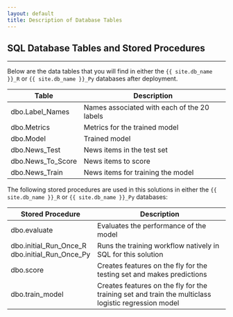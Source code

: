 ```yaml
---
layout: default
title: Description of Database Tables
---
```


## SQL Database Tables and Stored Procedures
-----------------------

Below are the data tables that you will find in either the `{{ site.db_name }}_R` or `{{ site.db_name }}_Py` databases after deployment.

<table class="table" >
	<thead>
		<tr>
			<th>Table</th>
			<th>Description</th>
		</tr>
	</thead>
	<tbody>
		<tr>
			<td>dbo.Label_Names</td>
            <td>Names associated with each of the 20 labels</td>
        </tr>
        <tr>
			<td>dbo.Metrics</td>
            <td>Metrics for the trained model</td>
        </tr>
        <tr>
			<td>dbo.Model</td>
            <td>Trained model</td>
        </tr>
        <tr>
			<td>dbo.News_Test</td>
            <td>News items in the test set</td>
        </tr>
        <tr>
			<td>dbo.News_To_Score</td>
            <td>News items to score</td>
        </tr>
        <tr>
			<td>dbo.News_Train</td>
            <td>News items for training the model</td>
        </tr>
    </tbody>
</table>

The following stored procedures are used in this solutions in either the `{{ site.db_name }}_R` or `{{ site.db_name }}_Py` databases:
<table class="table" >
	<thead>
		<tr>
			<th>Stored Procedure</th>
			<th>Description</th>
		</tr>
	</thead>
	<tbody>
	    <tr>
        <td>dbo.evaluate</td><td>Evaluates the performance of the model</td>
        </tr>
        <tr>
        <td>dbo.initial_Run_Once_R <br/> dbo.initial_Run_Once_Py</td><td>Runs the training workflow natively in SQL for this solution</td>
        </tr>
        <tr>
        <td>dbo.score</td><td>Creates features on the fly for the testing set and makes predictions </td>
        </tr>
        <tr>
        <td>dbo.train_model</td><td>Creates features on the fly for the training set and train the multiclass logistic regression model</td>
        </tr>
        </tbody>
        </table>